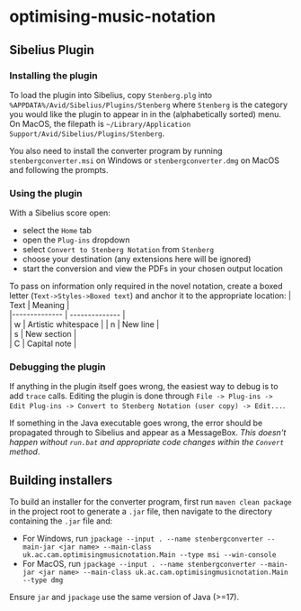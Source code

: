 # optimising-music-notation
## Sibelius Plugin

### Installing the plugin
To load the plugin into Sibelius, copy `Stenberg.plg` into `%APPDATA%/Avid/Sibelius/Plugins/Stenberg` where `Stenberg` is the category you would like the plugin to appear in in the (alphabetically sorted) menu. On MacOS, the filepath is `~/Library/Application Support/Avid/Sibelius/Plugins/Stenberg`.

You also need to install the converter program by running `stenbergconverter.msi` on Windows or `stenbergconverter.dmg` on MacOS and following the prompts.

### Using the plugin
With a Sibelius score open:
- select the `Home` tab
- open the `Plug-ins` dropdown
- select `Convert to Stenberg Notation` from `Stenberg`
- choose your destination (any extensions here will be ignored)
- start the conversion and view the PDFs in your chosen output location

To pass on information only required in the novel notation, create a boxed letter (`Text->Styles->Boxed text`) and anchor it to the appropriate location:
| Text  | Meaning   |    
|-------------- | -------------- |  
| w    | Artistic whitespace |
| n    | New line     |      
| s    | New section |   
| C    | Capital note |

### Debugging the plugin
If anything in the plugin itself goes wrong, the easiest way to debug is to add `trace` calls. Editing the plugin is done through `File -> Plug-ins -> Edit Plug-ins -> Convert to Stenberg Notation (user copy) -> Edit...`.

If something in the Java executable goes wrong, the error should be propagated through to Sibelius and appear as a MessageBox. _This doesn't happen without `run.bat` and appropriate code changes within the `Convert` method_.

## Building installers

To build an installer for the converter program, first run `maven clean package` in the project root to generate a `.jar` file, then navigate to the directory containing the `.jar` file and:

- For Windows, run `jpackage --input . --name stenbergconverter --main-jar <jar name> --main-class uk.ac.cam.optimisingmusicnotation.Main --type msi --win-console`
- For MacOS, run `jpackage --input . --name stenbergconverter --main-jar <jar name> --main-class uk.ac.cam.optimisingmusicnotation.Main --type dmg`

Ensure `jar` and `jpackage` use the same version of Java (>=17).
